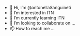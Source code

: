- 👋 Hi, I’m @antonellaSanguineti
- 👀 I’m interested in ITN
- 🌱 I’m currently learning ITN
- 💞️ I’m looking to collaborate on ...
- 📫 How to reach me ...

<!---
antonellaSanguineti/antonellaSanguineti is a ✨ special ✨ repository because its `README.md` (this file) appears on your GitHub profile.
You can click the Preview link to take a look at your changes.
--->
